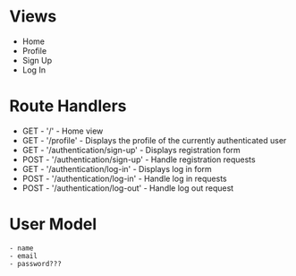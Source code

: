 # Views

- Home
- Profile
- Sign Up
- Log In

# Route Handlers

- GET - '/' - Home view
- GET - '/profile' - Displays the profile of the currently authenticated user
- GET - '/authentication/sign-up' - Displays registration form
- POST - '/authentication/sign-up' - Handle registration requests
- GET - '/authentication/log-in' - Displays log in form
- POST - '/authentication/log-in' - Handle log in requests
- POST - '/authentication/log-out' - Handle log out request

# User Model

```
- name
- email
- password???
```
